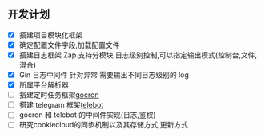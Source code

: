 ## 开发计划

-   [x] 搭建项目模块化框架
-   [x] 确定配置文件字段,加载配置文件
-   [x] 搭建日志框架 Zap.支持分模块,日志级别控制,可以指定输出模式(控制台,文件,混合)
-   [x] Gin 日志中间件 针对异常 需要输出不同日志级别的 log
-   [x] 所属平台解析器
-   [ ] 搭建定时任务框架[gocron](github.com/go-co-op/gocron)
-   [ ] 搭建 telegram 框架[telebot](https://github.com/tucnak/telebot)
-   [ ] gocron 和 telebot 的中间件实现(日志,鉴权)
-   [ ] 研究cookiecloud的同步机制以及其存储方式,更新方式
